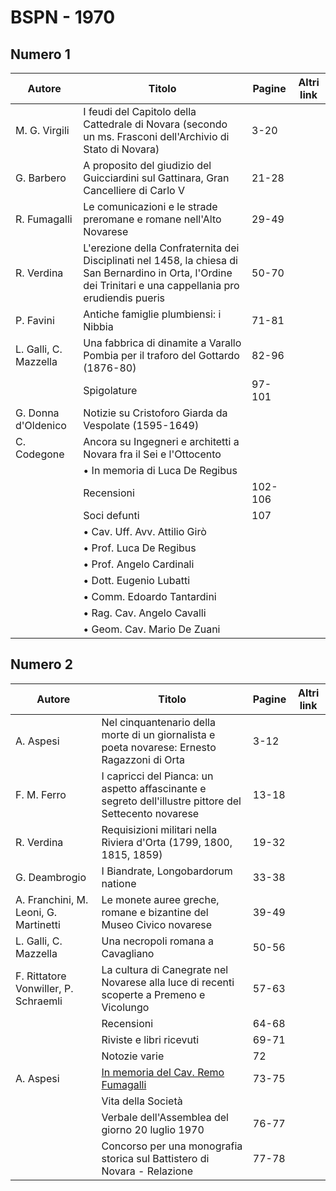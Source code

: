 # BSPN - 1970

## Numero 1

| Autore                | Titolo                                                                                                                                                        | Pagine  | Altri link |
|-----------------------|---------------------------------------------------------------------------------------------------------------------------------------------------------------|---------|------------|
| M. G. Virgili         | I feudi del Capitolo della Cattedrale di Novara (secondo un ms. Frasconi dell'Archivio di Stato di Novara)                                                    | 3-20    |            |
| G. Barbero            | A proposito del giudizio del Guicciardini sul Gattinara, Gran Cancelliere di Carlo V                                                                          | 21-28   |            |
| R. Fumagalli          | Le comunicazioni e le strade preromane e romane nell'Alto Novarese                                                                                            | 29-49   |            |
| R. Verdina            | L'erezione della Confraternita dei Disciplinati nel 1458, la chiesa di San Bernardino in Orta, l'Ordine dei Trinitari e una cappellania pro erudiendis pueris | 50-70   |            |
| P. Favini             | Antiche famiglie plumbiensi: i Nibbia                                                                                                                         | 71-81   |            |
| L. Galli, C. Mazzella | Una fabbrica di dinamite a Varallo Pombia per il traforo del Gottardo (1876-80)                                                                               | 82-96   |            |
|                       | Spigolature                                                                                                                                                   | 97-101  |            |
| G. Donna d'Oldenico   | Notizie su Cristoforo Giarda da Vespolate (1595-1649)                                                                                                         |         |            |
| C. Codegone           | Ancora su Ingegneri e architetti a Novara fra il Sei e l'Ottocento                                                                                            |         |            |
|                       | • In memoria di Luca De Regibus                                                                                                                               |         |            |
|                       | Recensioni                                                                                                                                                    | 102-106 |            |
|                       | Soci defunti                                                                                                                                                  | 107     |            |
|                       | • Cav. Uff. Avv. Attilio Girò                                                                                                                                 |         |            |
|                       | • Prof. Luca De Regibus                                                                                                                                       |         |            |
|                       | • Prof. Angelo Cardinali                                                                                                                                      |         |            |
|                       | • Dott. Eugenio Lubatti                                                                                                                                       |         |            |
|                       | • Comm. Edoardo Tantardini                                                                                                                                    |         |            |
|                       | • Rag. Cav. Angelo Cavalli                                                                                                                                    |         |            |
|                       | • Geom. Cav. Mario De Zuani                                                                                                                                   |         |            |

## Numero 2

| Autore                                | Titolo                                                                                                 | Pagine | Altri link |
|---------------------------------------|--------------------------------------------------------------------------------------------------------|--------|------------|
| A. Aspesi                             | Nel cinquantenario della morte di un giornalista e poeta novarese: Ernesto Ragazzoni di Orta           | 3-12   |            |
| F. M. Ferro                           | I capricci del Pianca: un aspetto affascinante e segreto dell'illustre pittore del Settecento novarese | 13-18  |            |
| R. Verdina                            | Requisizioni militari nella Riviera d'Orta (1799, 1800, 1815, 1859)                                    | 19-32  |            |
| G. Deambrogio                         | I Biandrate, Longobardorum natione                                                                     | 33-38  |            |
| A. Franchini, M. Leoni, G. Martinetti | Le monete auree greche, romane e bizantine del Museo Civico novarese                                   | 39-49  |            |
| L. Galli, C. Mazzella                 | Una necropoli romana a Cavagliano                                                                      | 50-56  |            |
| F. Rittatore Vonwiller, P. Schraemli  | La cultura di Canegrate nel Novarese alla luce di recenti scoperte a Premeno e Vicolungo               | 57-63  |            |
|                                       | Recensioni                                                                                             | 64-68  |            |
|                                       | Riviste e libri ricevuti                                                                               | 69-71  |            |
|                                       | Notozie varie                                                                                          | 72     |            |
| A. Aspesi                             | [In memoria del Cav. Remo Fumagalli](http://www.ssno.it/SSN/ssn_nec_Fumagalli.html)                    | 73-75  |            |
|                                       | Vita della Società                                                                                     |        |            |
|                                       | Verbale dell'Assemblea del giorno 20 luglio 1970                                                       | 76-77  |            |
|                                       | Concorso per una monografia storica sul Battistero di Novara - Relazione                               | 77-78  |            |
